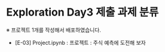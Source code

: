 # Exploration Day3 제출 과제 분류

※ 프로젝트 1개를 작성해서 배포하였습니다. 

* [E-03] Project.ipynb : 프로젝트 : 주식 예측에 도전해 보자

